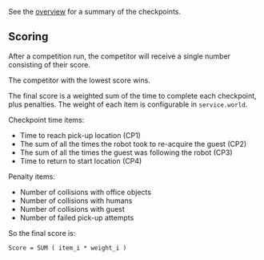 See the [overview](https://bitbucket.org/osrf/servicesim/wiki/Checkpoints%20overview) for a summary of the checkpoints.

## Scoring

After a competition run, the competitor will receive a single number consisting of their score.

The competitor with the lowest score wins.

The final score is a weighted sum of the time to complete each checkpoint, plus penalties. The weight of each item is configurable in `service.world`.

Checkpoint time items:

* Time to reach pick-up location (CP1)
* The sum of all the times the robot took to re-acquire the guest (CP2)
* The sum of all the times the guest was following the robot (CP3) 
* Time to return to start location (CP4)

Penalty items:

* Number of collisions with office objects
* Number of collisions with humans
* Number of collisions with guest
* Number of failed pick-up attempts

So the final score is:

`Score = SUM ( item_i * weight_i )`
